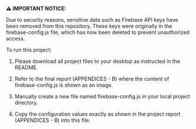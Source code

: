 **⚠️ IMPORTANT NOTICE:**

Due to security reasons, sensitive data such as Firebase API keys have been removed from this repository. These keys were originally in the firebase-config.js file, which has now been deleted to prevent unauthorized access.

To run this project:

1. Please download all project files to your desktop as instructed in the README.

2. Refer to the final report (APPENDICES - B) where the content of firebase-config.js is shown as an image.

3. Manually create a new file named firebase-config.js in your local project directory.

4. Copy the configuration values exactly as shown in the project report (APPENDICES - B) into this file.
